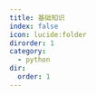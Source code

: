 ```yaml
---
title: 基础知识
index: false
icon: lucide:folder
dirorder: 1
category:
  - python
dir:
  order: 1
---
```


<Catalog />
